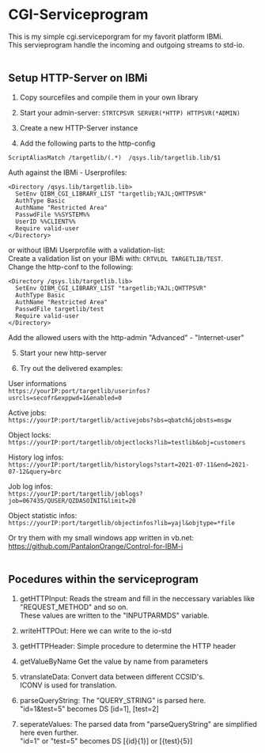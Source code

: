 # CGI-Serviceprogram

This is my simple cgi.serviceporgram for my favorit platform IBMi.<br>
This servieprogram handle the incoming and outgoing streams to std-io.
<br><br>
## Setup HTTP-Server on IBMi
1. Copy sourcefiles and compile them in your own library

2. Start your admin-server: ```STRTCPSVR SERVER(*HTTP) HTTPSVR(*ADMIN)```

3. Create a new HTTP-Server instance

4. Add the following parts to the http-config


```ScriptAliasMatch /targetlib/(.*)  /qsys.lib/targetlib.lib/$1```

Auth against the IBMi - Userprofiles:
```
<Directory /qsys.lib/targetlib.lib>
  SetEnv QIBM_CGI_LIBRARY_LIST "targetlib;YAJL;QHTTPSVR"
  AuthType Basic
  AuthName "Restricted Area"
  PasswdFile %%SYSTEM%%
  UserID %%CLIENT%%
  Require valid-user
</Directory>
```
or without IBMi Userprofile with a validation-list:<br>
Create a validation list on your IBMi with: ```CRTVLDL TARGETLIB/TEST```.<br>
Change the http-conf to the following:
```
<Directory /qsys.lib/targetlib.lib>
  SetEnv QIBM_CGI_LIBRARY_LIST "targetlib;YAJL;QHTTPSVR"
  AuthType Basic
  AuthName "Restricted Area"
  PasswdFile targetlib/test
  Require valid-user
</Directory>
```
Add the allowed users with the http-admin "Advanced" - "Internet-user"

5. Start your new http-server

6. Try out the delivered examples:<br>

User informations<br>
```https://yourIP:port/targetlib/userinfos?usrcls=secofr&exppwd=1&enabled=0```<br>

Active jobs:<br>
```https://yourIP:port/targetlib/activejobs?sbs=qbatch&jobsts=msgw```<br>

Object locks:<br>
```https://yourIP:port/targetlib/objectlocks?lib=testlib&obj=customers```<br>

History log infos:<br>
```https://yourIP:port/targetlib/historylogs?start=2021-07-11&end=2021-07-12&query=brc```<br>

Job log infos:<br>
```https://yourIP:port/targetlib/joblogs?job=067435/QUSER/QZDASOINIT&limit=20```<br>

Object statistic infos:<br>
```https://yourIP:port/targetlib/objectinfos?lib=yajl&objtype=*file```<br>

Or try them with my small windows app written in vb.net:<br>
https://github.com/PantalonOrange/Control-for-IBM-i
<br><br>
## Pocedures within the serviceprogram

1. getHTTPInput:
Reads the stream and fill in the neccessary variables like "REQUEST_METHOD" and so on.<br>
These values are written to the "INPUTPARMDS" variable.

2. writeHTTPOut:
Here we can write to the io-std

3. getHTTPHeader:
Simple procedure to determine the HTTP header

4. getValueByName
Get the value by name from parameters

5. vtranslateData:
Convert data between different CCSID's.<br>
ICONV is used for translation.

6. parseQueryString:
The "QUERY_STRING" is parsed here.<br>
"id=1&test=5" becomes DS [id=1], [test=2]

7. seperateValues:
The parsed data from "parseQueryString" are simplified here even further.<br>
"id=1" or "test=5" becomes DS [{id}{1}] or [{test}{5}]

